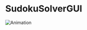 # SudokuSolverGUI
![Animation](https://user-images.githubusercontent.com/43085343/148923784-7214002d-1649-454b-b3ef-deadd188d521.gif)
